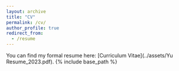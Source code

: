 ```yaml
---
layout: archive
title: "CV"
permalink: /cv/
author_profile: true
redirect_from:
  - /resume
---
```

You can find my formal resume here: [Curriculum Vitae](../assets/Yu Resume_2023.pdf).
{% include base_path %}
